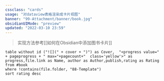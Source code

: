```yaml
---
cssclass: "cards"
usage: "对dataview表格渲染成卡片视图"
banner: "99-Attachment/banner/book.jpg"
obsidianUIMode: "preview"
updated: "2022-03-10 23:59"
---
```


> 实现方法参考[[如何在Obsidian中添加图书卡片]]


```dataview
table without id ("![](" + cover + ")") as Cover,  "<progress value=" + pageprogress + " max="+pagecount+"  class='yellow'>" as progress,file.link as Name, author as Author,publish,rating as Rating
from #book 
where !contains(file.folder, "88-Template") 
sort rating desc

```




